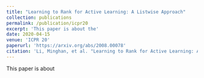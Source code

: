 ```yaml
---
title: "Learning to Rank for Active Learning: A Listwise Approach"
collection: publications
permalink: /publication/icpr20
excerpt: 'This paper is about the'
date: 2020-04-15
venue: 'ICPR 20'
paperurl: 'https://arxiv.org/abs/2008.00078'
citation: 'Li, Minghan, et al. "Learning to Rank for Active Learning: A Listwise Approach." arXiv preprint arXiv:2008.00078 (2020).'
---
```

This paper is about 
